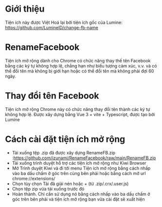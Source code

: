 # Giới thiệu
Tiện ích này được Việt Hoá lại bởi tiện ích gốc của Lumine: https://github.com/LumineID/change-fb-name 
# RenameFacebook
Tiện ích mở rộng dành cho Chrome có chức năng thay thế tên Facebook bằng các ký tự không hợp lệ, chẳng hạn như biểu tượng cảm xúc, v.v. và có thể đổi tên mà không bị giới hạn hoặc có thể đổi tên mà không phải đợi 60 ngày.
# Thay đổi tên Facebook
Tiện ích mở rộng Chrome này có chức năng thay đổi tên thành các ký tự không hợp lệ. Được xây dựng bằng Vue 3 + vite + Typescript, được tạo bởi Lumine
# Cách cài đặt tiện ích mở rộng
- Tải xuống tệp .zip đã được xây dựng RenameFB.zip :https://github.com/izunami/RenameFacebook/raw/main/RenameFB.zip
- Tải xuống trình duyệt hỗ trợ các tiện ích mở rộng như Kiwi Browser
- Mở Trình duyệt Kiwi và đi tới menu Tiện ích mở rộng bằng cách nhấp vào ba dấu chấm ở góc trên cùng bên phải hoặc bằng cách mở url chrome://extensions/
- Chọn tùy chọn Tải đã giải nén hoặc + (từ .zip/.crx/.user.js)
- Chọn tệp zip vừa tải xuống trước đó
- Hoàn thành. Chỉ cần sử dụng nó bằng cách nhấp vào ba dấu chấm ở góc trên bên phải và tiện ích mở rộng bạn vừa cài đặt sẽ xuất hiện
